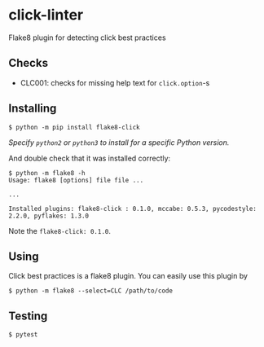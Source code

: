 # click-linter

Flake8 plugin for detecting click best practices

## Checks

- CLC001: checks for missing help text for `click.option`-s

## Installing

```
$ python -m pip install flake8-click
```

_Specify `python2` or `python3` to install for a specific Python version._

And double check that it was installed correctly:

```
$ python -m flake8 -h
Usage: flake8 [options] file file ...

...

Installed plugins: flake8-click : 0.1.0, mccabe: 0.5.3, pycodestyle: 2.2.0, pyflakes: 1.3.0
```

Note the `flake8-click: 0.1.0`.

## Using

Click best practices is a flake8 plugin. You can easily use this plugin by

```
$ python -m flake8 --select=CLC /path/to/code
```

## Testing

```
$ pytest
```
